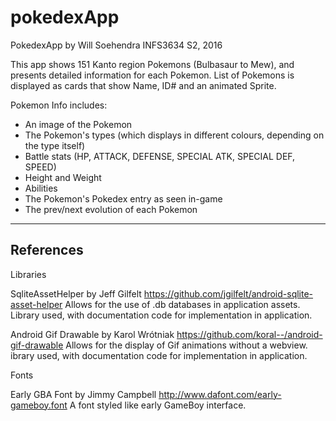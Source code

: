 # pokedexApp

PokedexApp by Will Soehendra
INFS3634 S2, 2016

This app shows 151 Kanto region Pokemons (Bulbasaur to Mew), and presents detailed 
information for each Pokemon. List of Pokemons is displayed as cards that show Name, ID# and
an animated Sprite.

Pokemon Info includes:

- An image of the Pokemon
- The Pokemon's types (which displays in different colours, depending on the type itself)
- Battle stats (HP, ATTACK, DEFENSE, SPECIAL ATK, SPECIAL DEF, SPEED)
- Height and Weight
- Abilities
- The Pokemon's Pokedex entry as seen in-game
- The prev/next evolution of each Pokemon

---------------------------------
References
---------------------------------

Libraries

SqliteAssetHelper by Jeff Gilfelt
https://github.com/jgilfelt/android-sqlite-asset-helper
Allows for the use of .db databases in application assets.
Library used, with documentation code for implementation in application.

Android Gif Drawable by Karol Wrótniak
https://github.com/koral--/android-gif-drawable
Allows for the display of Gif animations without a webview.
ibrary used, with documentation code for implementation in application.

Fonts

Early GBA Font by Jimmy Campbell
http://www.dafont.com/early-gameboy.font
A font styled like early GameBoy interface.



